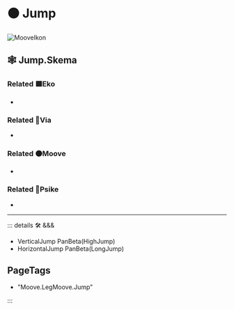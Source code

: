 # 🟠 <mooves>Jump</mooves>

![MooveIkon](/Moove/Moove_Ikon.png)

## 🕸 Jump.Skema

### Related 🟩<ekos>Eko</ekos>

-

### Related 🔻<via>Via</via>

-

### Related 🟠<mooves>Moove</mooves>

-

### Related 💜<psike>Psike</psike>

-

---

<!-- =================================================== -->
<!-- =================================================== -->
<!-- =================================================== -->
<!-- =================================================== -->
<!-- =================================================== -->
::: details 🛠 <dev>&&&</dev>

- VerticalJump PanBeta(HighJump)
- HorizontalJump PanBeta(LongJump)

<h2>PageTags</h2>

- "Moove.LegMoove.Jump"

:::
